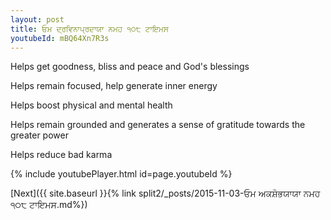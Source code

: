 ```yaml
---
layout: post
title: ਓਮ ਦ੍ਰਵਿਨਾਪ੍ਰਦਾਯਾ ਨਮਹ ੧੦੮ ਟਾਇਮਸ
youtubeId: mBQ64Xn7R3s
---
```

 
 
Helps get goodness, bliss and peace and God's blessings
 
Helps remain focused, help generate inner energy 
 
Helps boost physical and mental health 
 
Helps remain grounded and generates a sense of gratitude towards the greater power 
 
Helps reduce bad karma
 
 
 
 


{% include youtubePlayer.html id=page.youtubeId %}
 
[Next]({{ site.baseurl }}{% link  split2/_posts/2015-11-03-ਓਮ ਅਕਸ਼ੋਭਯਾਯਾ ਨਮਹ ੧੦੮ ਟਾਇਮਸ.md%})
 
